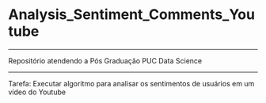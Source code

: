 # Analysis_Sentiment_Comments_Youtube

---

Repositório atendendo a Pós Graduação PUC Data Science

---

Tarefa: Executar algoritmo para analisar os sentimentos de usuários em um vídeo do Youtube
